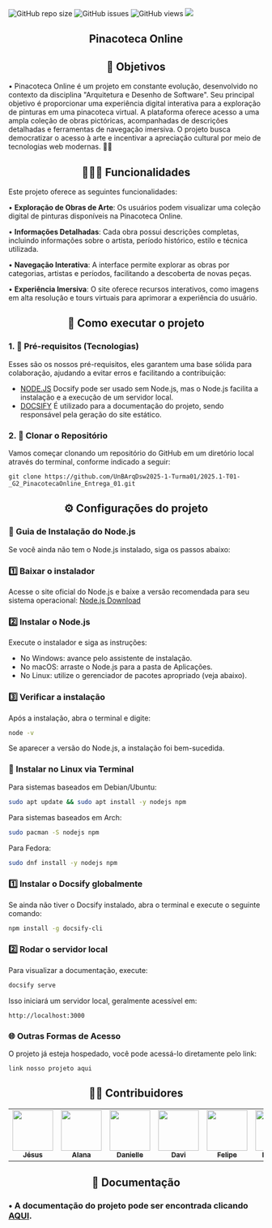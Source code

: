 <!-- Adiciona distintivos (shields) do GitHub -->
![GitHub repo size](https://img.shields.io/github/repo-size/UnBArqDsw2025-1-Turma01/2025.1-T01-_G2_PinacotecaOnline_Entrega_01?style=for-the-badge)
![GitHub issues](https://img.shields.io/github/issues/UnBArqDsw2025-1-Turma01/2025.1-T01-_G2_PinacotecaOnline_Entrega_01?style=for-the-badge)
![GitHub views](https://komarev.com/ghpvc/?username=UnBArqDsw2025-1-Turma01&repo=2025.1-T01-_G2_PinacotecaOnline_Entrega_01&color=blueviolet&style=for-the-badge&label=Views)
<img src="http://img.shields.io/static/v1?label=STATUS&message=Andamento&color=yellow&style=for-the-badge"/>

<!-- Título centralizado -->
<div align="center">
  <h2>Pinacoteca Online </h2>
</div>
<!-- Título centralizado -->
<div align="center">
  <h2>🎯 Objetivos </h2>
</div>
• Pinacoteca Online é um projeto em constante evolução, desenvolvido no contexto da disciplina "Arquitetura e Desenho de Software". Seu principal objetivo é proporcionar uma experiência digital interativa para a exploração de pinturas em uma pinacoteca virtual. A plataforma oferece acesso a uma ampla coleção de obras pictóricas, acompanhadas de descrições detalhadas e ferramentas de navegação imersiva. O projeto busca democratizar o acesso à arte e incentivar a apreciação cultural por meio de tecnologias web modernas. 🚀🎨

<!-- Título centralizado -->
<div align="center">
  <h2>👩🏾‍💻 Funcionalidades </h2>
</div

Este projeto oferece as seguintes funcionalidades:

• **Exploração de Obras de Arte**: Os usuários podem visualizar uma coleção digital de pinturas disponíveis na Pinacoteca Online.

• **Informações Detalhadas**: Cada obra possui descrições completas, incluindo informações sobre o artista, período histórico, estilo e técnica utilizada.

• **Navegação Interativa**: A interface permite explorar as obras por categorias, artistas e períodos, facilitando a descoberta de novas peças.

• **Experiência Imersiva**: O site oferece recursos interativos, como imagens em alta resolução e tours virtuais para aprimorar a experiência do usuário.

<!-- Título centralizado -->
<div align="center">
  <h2>🤞 Como executar o projeto </h2>
</div>

### 1. 🔑 Pré-requisitos **(Tecnologias)**
Esses são os nossos pré-requisitos, eles garantem uma base sólida para colaboração, ajudando a evitar erros e facilitando a contribuição:

- [NODE.JS](https://nodejs.org/) Docsify pode ser usado sem Node.js, mas o Node.js facilita a instalação e a execução de um servidor local.
- [DOCSIFY](https://docsify.js.org) É utilizado para a documentação do projeto, sendo responsável pela geração do site estático.

<!-- Adiciona a funçao de copiar o link do repositorio -->
### 2. 📍 Clonar o Repositório
Vamos começar clonando um repositório do GitHub em um diretório local através do terminal, conforme indicado a seguir:
```
git clone https://github.com/UnBArqDsw2025-1-Turma01/2025.1-T01-_G2_PinacotecaOnline_Entrega_01.git
```

  
<div align="center">
  <h2>⚙️ Configurações do projeto </h2>
</div>

### 🔧 Guia de Instalação do Node.js
Se você ainda não tem o Node.js instalado, siga os passos abaixo:

### 1️⃣ Baixar o instalador
Acesse o site oficial do Node.js e baixe a versão recomendada para seu sistema operacional:
[Node.js Download](https://nodejs.org/)

### 2️⃣ Instalar o Node.js
Execute o instalador e siga as instruções:
- No Windows: avance pelo assistente de instalação.
- No macOS: arraste o Node.js para a pasta de Aplicações.
- No Linux: utilize o gerenciador de pacotes apropriado (veja abaixo).

### 3️⃣ Verificar a instalação
Após a instalação, abra o terminal e digite:
```sh
node -v
```
Se aparecer a versão do Node.js, a instalação foi bem-sucedida.

### 📌 Instalar no Linux via Terminal
Para sistemas baseados em Debian/Ubuntu:
```sh
sudo apt update && sudo apt install -y nodejs npm
```
Para sistemas baseados em Arch:
```sh
sudo pacman -S nodejs npm
```
Para Fedora:
```sh
sudo dnf install -y nodejs npm
```
### 1️⃣ Instalar o Docsify globalmente

Se ainda não tiver o Docsify instalado, abra o terminal e execute o seguinte comando:
```sh
npm install -g docsify-cli
```

### 2️⃣ Rodar o servidor local
Para visualizar a documentação, execute:
```sh
docsify serve
```
Isso iniciará um servidor local, geralmente acessível em:
```
http://localhost:3000
```
### 🌐 Outras Formas de Acesso
O projeto já esteja hospedado, você pode acessá-lo diretamente pelo link:
```
link nosso projeto aqui
```

  
<div align="center">
  <h2>👩‍💻 Contribuidores </h2>
</div> 
<!-- Foto dos participantes do grupo -->
<div align="center">
  <table>
    <tr>
      <td align="center">
        <a href="https://github.com/xGabrielCv">
          <img src="https://github.com/xGabrielCv.png" width="80"/><br/>
          <sub><b>Jésus</b></sub>
        </a>
      </td>
      <td align="center">
        <a href="https://github.com/alanagabriele">
          <img src="https://github.com/alanagabriele.png" width="80"/><br/>
          <sub><b>Alana</b></sub>
        </a>
      </td>
      <td align="center">
        <a href="https://github.com/Danizelle">
          <img src="https://github.com/Danizelle.png" width="80"/><br/>
          <sub><b>Danielle</b></sub>
        </a>
      </td>
      <td align="center">
        <a href="https://github.com/DaviRogs">
          <img src="https://github.com/DaviRogs.png" width="80"/><br/>
          <sub><b>Davi</b></sub>
        </a>
      </td>
      <td align="center">
        <a href="https://github.com/fsousac">
          <img src="https://github.com/fsousac.png" width="80"/><br/>
          <sub><b>Felipe</b></sub>
        </a>
      </td>
      <td align="center">
        <a href="https://github.com/LeanArs">
          <img src="https://github.com/LeanArs.png" width="80"/><br/>
          <sub><b>Leandro</b></sub>
        </a>
      </td>
      <td align="center">
        <a href="https://github.com/akaeboshi">
          <img src="https://github.com/akaeboshi.png" width="80"/><br/>
          <sub><b>Lucas</b></sub>
        </a>
      </td>
      <td align="center">
        <a href="https://github.com/m4rllon">
          <img src="https://github.com/m4rllon.png" width="80"/><br/>
          <sub><b>Marllon</b></sub>
        </a>
      </td>
      <td align="center">
        <a href="https://github.com/mateuscavati">
          <img src="https://github.com/mateuscavati.png" width="80"/><br/>
          <sub><b>Mateus</b></sub>
        </a>
      </td>
      <td align="center">
        <a href="https://github.com/renantfm4">
          <img src="https://github.com/renantfm4.png" width="80"/><br/>
          <sub><b>Renan</b></sub>
        </a>
      </td>
    </tr>
  </table>
</div>

</div>
<div align="center">
  <h2>📄 Documentação </h2>
</div>

### • A documentação do projeto pode ser encontrada clicando [AQUI]().
